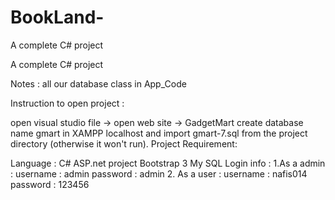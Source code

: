 # BookLand-
A complete C# project

A complete C# project

Notes : all our database class in App_Code

Instruction to open project :

open visual studio
file -> open web site -> GadgetMart
create database name gmart in XAMPP localhost and import gmart-7.sql from the project directory (otherwise it won't run).
Project Requirement:

Language : C#
ASP.net project
Bootstrap 3
My SQL
Login info : 1.As a admin : username : admin password : admin 2. As a user : username : nafis014 password : 123456

